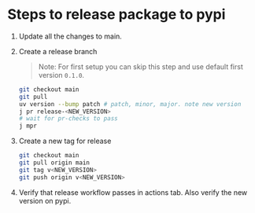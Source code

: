 # Steps to release package to pypi

1. Update all the changes to main.
1. Create a release branch

    > Note: For first setup you can skip this step and use default first version `0.1.0`.

    ```bash
    git checkout main
    git pull
    uv version --bump patch # patch, minor, major. note new version
    j pr release-<NEW_VERSION>
    # wait for pr-checks to pass
    j mpr
    ```

1. Create a new tag for release

    ```bash
    git checkout main
    git pull origin main
    git tag v<NEW_VERSION>
    git push origin v<NEW_VERSION>
    ```

1. Verify that release workflow passes in actions tab. Also verify the new version on pypi.

